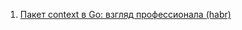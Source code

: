 1. [Пакет context в Go: взгляд профессионала (habr)](https://habr.com/ru/companies/pt/articles/764850/)
